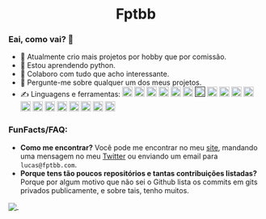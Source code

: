 <h1 align="center">Fptbb</h1>

### Eai, como vai? 👋

- 🔭 Atualmente crio mais projetos por hobby que por comissão.
- 🌱 Estou aprendendo python.
- 👯 Colaboro com tudo que acho interessante.
- 💬 Pergunte-me sobre qualquer um dos meus projetos.
- ✍️ Linguagens e ferramentas:
<code><a href="https://www.gnu.org/software/bash/"><img src="https://www.vectorlogo.zone/logos/gnu_bash/gnu_bash-icon.svg" alt="bash" width="20" height="20"/></a></code>
<code><a href="https://www.electronjs.org/"><img src="https://devicons.github.io/devicon/devicon.git/icons/electron/electron-original.svg" alt="electron" width="20" height="20"/></a></code>
<code><a href="https://expressjs.com/"><img src="https://devicons.github.io/devicon/devicon.git/icons/express/express-original-wordmark.svg" alt="express" width="20" height="20"/></a></code>
<code><a href="https://cloud.google.com/"><img src="https://www.vectorlogo.zone/logos/google_cloud/google_cloud-icon.svg" alt="gcp" width="20" height="20"/></a></code>
<code><a href="https://git-scm.com/"><img src="https://www.vectorlogo.zone/logos/git-scm/git-scm-icon.svg" alt="git" width="20" height="20"/></a></code>
<code><a href="https://pt.wikipedia.org/wiki/HTML5"><img src="https://devicons.github.io/devicon/devicon.git/icons/html5/html5-original-wordmark.svg" alt="html5" width="20" height="20"/></a></code>
<code><a href=""><img src="https://devicons.github.io/devicon/devicon.git/icons/javascript/javascript-original.svg" alt="javascript" width="20" height="20"/></a></code>
<code><a href="https://kubernetes.io/"><img src="https://www.vectorlogo.zone/logos/kubernetes/kubernetes-icon.svg" alt="kubernetes" width="20" height="20"/></a></code>
<code><a href="https://www.kernel.org/"><img src="https://devicons.github.io/devicon/devicon.git/icons/linux/linux-original.svg" alt="linux" width="20" height="20"/></a></code>
<code><a href="https://www.mongodb.com/"><img src="https://devicons.github.io/devicon/devicon.git/icons/mongodb/mongodb-original-wordmark.svg" alt="mongodb" width="20" height="20"/></a></code>
<code><a href="https://www.nginx.com/"><img src="https://devicons.github.io/devicon/devicon.git/icons/nginx/nginx-original.svg" alt="nginx" width="20" height="20"/></a></code>
<code><a href="https://nodejs.org/"><img src="https://devicons.github.io/devicon/devicon.git/icons/nodejs/nodejs-original-wordmark.svg" alt="nodejs" width="20" height="20"/></a></code>
<code><a href="https://www.oracle.com/"><img src="https://devicons.github.io/devicon/devicon.git/icons/oracle/oracle-original.svg" alt="oracle" width="20" height="20"/></a></code>
<code><a href="https://www.postgresql.org/"><img src="https://devicons.github.io/devicon/devicon.git/icons/postgresql/postgresql-original-wordmark.svg" alt="postgresql" width="20" height="20"/></a></code>
<code><a href="https://www.python.org/"><img src="https://devicons.github.io/devicon/devicon.git/icons/python/python-original.svg" alt="python" width="20" height="20"/></a></code>
<code><a href="https://redis.io/"><img src="https://devicons.github.io/devicon/devicon.git/icons/redis/redis-original-wordmark.svg" alt="redis" width="20" height="20"/></a></code>
<code><a href="https://sass-lang.com/"><img src="https://devicons.github.io/devicon/devicon.git/icons/sass/sass-original.svg" alt="sass" width="20" height="20"/></a></code>
<code><a href="https://www.typescriptlang.org/"><img src="https://devicons.github.io/devicon/devicon.git/icons/typescript/typescript-original.svg" alt="typescript" width="20" height="20"/></a></code>
<code><a href="https://webpack.js.org/"><img src="https://devicons.github.io/devicon/devicon.git/icons/webpack/webpack-original.svg" alt="webpack" width="20" height="20"/></a></code>

<h3>FunFacts/FAQ:</h3>

 - **Como me encontrar?**
 Você pode me encontrar no meu [site](https://fptbb.com), mandando uma mensagem no meu [Twitter](https://twitter.com/fptbb) ou enviando um email para `lucas@fptbb.com`.
 - **Porque tens tão poucos repositórios e tantas contribuições listadas?**
 Porque por algum motivo que não sei o Github lista os commits em gits privados publicamente, e sobre tais, tenho muitos.

<a href="https://fptbb.com/">
  <img align="center" src="https://github-readme-stats.vercel.app/api?username=fptbb&count_private=true&hide=contribs&show_icons=true&title_color=ffff00&icon_color=fff&text_color=fff&bg_color=151515" />
</a>
<a href="https://fptbb.com/">
  <img align="center" scr="https://github-readme-stats.vercel.app/api/top-langs/?username=fptbb&theme=dark&hide=html&layout=compact" /> 
</a>

<!--
<a href="https://fptbb.com/">
  <img align="left" src="https://github-readme-stats.vercel.app/api/top-langs/?username=fptbb&layout=compact" />
</a>
-->
